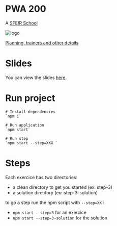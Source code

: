 # PWA 200

A [SFEIR School](https://www.sfeir.com/formation/school/)

![logo](https://www.sfeir.com/img/school/formations/Progressive%20Web%20Apps%20200.png)

[Planning, trainers and other details](https://www.sfeir.com/formation/school/progressive-web-apps-200/)

# Slides

You can view the slides [here](https://sfeir-open-source.github.io/sfeir-school-pwa/).

# Run project

    # Install dependencies
    `npm i`

    # Run application
    `npm start`

    # Run step
    `npm start --step=XXX `

# Steps

Each exercice has two directories:
- a clean directory to get you started (ex: step-3)
- a solution directory (ex: step-3-solution)

to go a step run the npm script with `--step=XX` :
 * `npm start --step=3` for an exercice
 * `npm start --step=3-solution` for the solution
